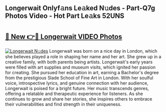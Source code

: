 ## Longerwait Onlyf𝚊ns Le𝚊ked N𝚞des - Part-Q7g Photos Video - Hot Part Le𝚊ks 52UNS

# <h2><a href="http://ab86899.deff.icu/?id=Longerwait">🔗 New 👉🔴 Longerwait VIDEO Photos</a></h2>

[![Longerwait N𝚞des](https://i.imgur.com/rIISA9y.gif)](http://ab86899.deff.icu/?id=Longerwait)
Longerwait was born on a nice day in London, which she believes played a role in shaping her name and her art. She grew up in a creative family, with both parents being artists. Longerwait's early years were filled with art supplies and museum visits, which ignited her passion for creating. She pursued her education in art, earning a Bachelor's degree from the prestigious Slade School of Fine Art in London. With her soulful voice, introspective lyrics, and genuine connection with her audience, Longerwait is poised for a bright future. Her music transcends genres, offering a relatable and therapeutic experience for listeners. As she continues to grow and share her stories, she inspires others to embrace their vulnerabilities and find strength in their uniqueness.
